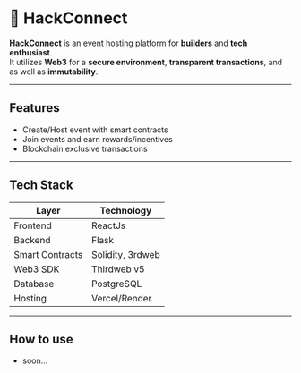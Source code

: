 # 🔗 HackConnect

**HackConnect** is an event hosting platform for **builders** and **tech enthusiast**.  
It utilizes **Web3** for a **secure environment**, **transparent transactions**, and as well as **immutability**.

---

## Features

- Create/Host event with smart contracts
- Join events and earn rewards/incentives
- Blockchain exclusive transactions

---

## Tech Stack

| Layer        | Technology            |
|--------------|------------------------|
| Frontend     | ReactJs                |  
| Backend      | Flask                  |
| Smart Contracts | Solidity, 3rdweb    |
| Web3 SDK     | Thirdweb v5            |
| Database     | PostgreSQL             |
| Hosting      | Vercel/Render          |

---
## How to use
- soon... 


 
